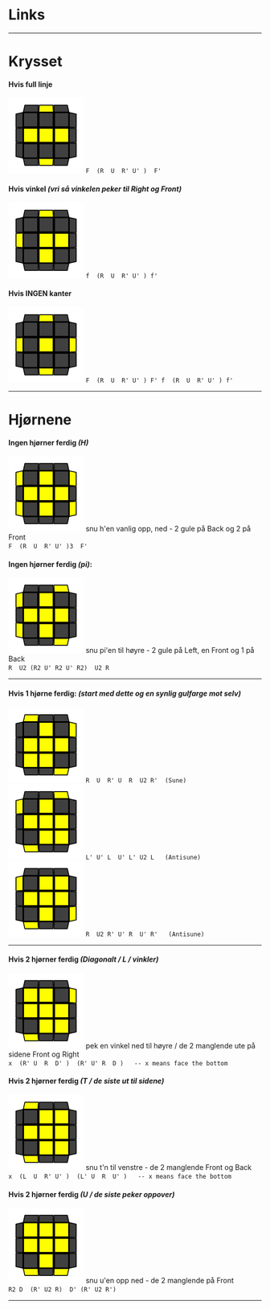 # Links


---

# Krysset


#### Hvis full linje
![line](/images/Cubing/OLL/line-example-2.png)
` F  (R  U  R' U' )  F' `


#### Hvis vinkel *(vri så vinkelen peker til Right og Front)*
![line](/images/Cubing/OLL/angle-example-2.png)
` f  (R  U  R' U' ) f' `


#### Hvis INGEN kanter
![line](/images/Cubing/OLL/dot-example-2.png)
` F  (R  U  R' U' ) F' f  (R  U  R' U' ) f' `

---

# Hjørnene

#### Ingen hjørner ferdig *(H)*
![line](/images/Cubing/OLL/H-example-2.png)
snu h'en vanlig opp, ned - 2 gule på Back og 2 på Front <br>
` F  (R  U  R' U' )3  F' `

#### Ingen hjørner ferdig *(pi)*:
![line](/images/Cubing/OLL/Pi-example-2.png)
snu pi'en til høyre - 2 gule på Left, en Front og 1 på Back <br>
` R  U2 (R2 U' R2 U' R2)  U2 R ` 

---

#### Hvis 1 hjørne ferdig: *(start med dette og en synlig gulfarge mot selv)*
![line](/images/Cubing/OLL/sune-example-2.png)
`R  U  R' U  R  U2 R'  (Sune)` <br>
![line](/images/Cubing/OLL/antisune-example-2.2.png)
`L' U' L  U' L' U2 L   (Antisune)` <br>
![line](/images/Cubing/OLL/antisune-example-2.png)
`R  U2 R' U' R  U' R'   (Antisune)`

---

#### Hvis 2 hjørner ferdig *(Diagonalt / L / vinkler)*
![line](/images/Cubing/OLL/L-example-2.png)
pek en vinkel ned til høyre / de 2 manglende ute på sidene Front og Right <br>
` x  (R' U  R  D' )  (R' U' R  D )   -- x means face the bottom `

#### Hvis 2 hjørner ferdig *(T / de siste ut til sidene)*
![line](/images/Cubing/OLL/T-example-2.png)
snu t'n til venstre - de 2 manglende Front og Back <br>
` x  (L  U  R' U' )  (L' U  R  U' )   -- x means face the bottom `

#### Hvis 2 hjørner ferdig *(U / de siste peker oppover)*
![line](/images/Cubing/OLL/U-example-2.png)
snu u'en opp ned - de 2 manglende på Front <br>
` R2 D  (R' U2 R)  D' (R' U2 R') `

---
